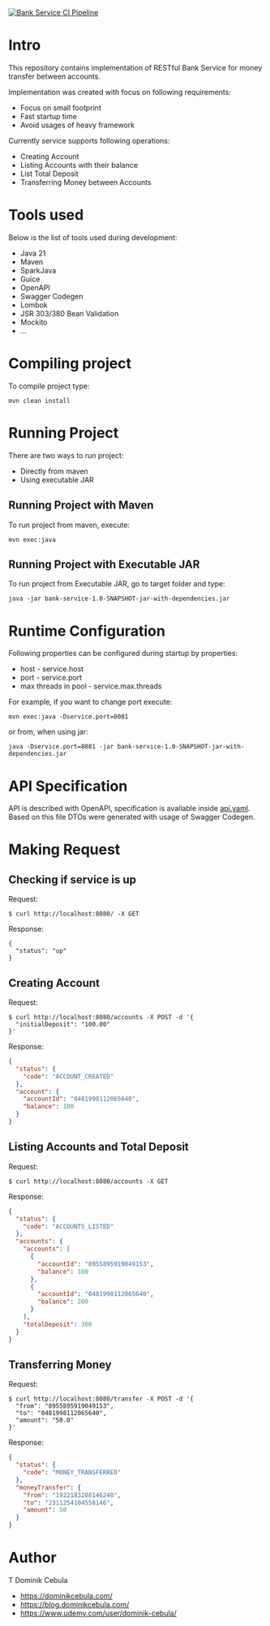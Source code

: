[![Bank Service CI Pipeline](https://github.com/dominikcebula/bank_service/actions/workflows/maven.yml/badge.svg)](https://github.com/dominikcebula/bank_service/actions/workflows/maven.yml)

# Intro

This repository contains implementation of RESTful Bank Service for money transfer between accounts.

Implementation was created with focus on following requirements:

* Focus on small footprint
* Fast startup time
* Avoid usages of heavy framework

Currently service supports following operations:

* Creating Account
* Listing Accounts with their balance
* List Total Deposit
* Transferring Money between Accounts

# Tools used

Below is the list of tools used during development:

* Java 21
* Maven
* SparkJava
* Guice
* OpenAPI
* Swagger Codegen
* Lombok
* JSR 303/380 Bean Validation
* Mockito
* ...

# Compiling project

To compile project type:

```
mvn clean install
```

# Running Project

There are two ways to run project:

* Directly from maven
* Using executable JAR

## Running Project with Maven

To run project from maven, execute:

```
mvn exec:java
```

## Running Project with Executable JAR

To run project from Executable JAR, go to target folder and type:

```
java -jar bank-service-1.0-SNAPSHOT-jar-with-dependencies.jar
```

# Runtime Configuration

Following properties can be configured during startup by properties:

* host - service.host
* port - service.port
* max threads in pool - service.max.threads

For example, if you want to change port execute:

```
mvn exec:java -Dservice.port=8081
```

or from, when using jar:

```
java -Dservice.port=8081 -jar bank-service-1.0-SNAPSHOT-jar-with-dependencies.jar
```

# API Specification

API is described with OpenAPI, specification is available inside [api.yaml](src%2Fmain%2Fresources%2Fapi.yaml).
Based on this file DTOs were generated with usage of Swagger Codegen.

# Making Request

## Checking if service is up

Request:

```
$ curl http://localhost:8080/ -X GET
```

Response:

```
{
  "status": "up"
}
```

## Creating Account

Request:

```
$ curl http://localhost:8080/accounts -X POST -d '{
  "initialDeposit": "100.00"
}'
```

Response:

```json
{
  "status": {
    "code": "ACCOUNT_CREATED"
  },
  "account": {
    "accountId": "0481998112065640",
    "balance": 100
  }
}
```

## Listing Accounts and Total Deposit

Request:

```
$ curl http://localhost:8080/accounts -X GET
```

Response:

```json
{
  "status": {
    "code": "ACCOUNTS_LISTED"
  },
  "accounts": {
    "accounts": [
      {
        "accountId": "8955895919049153",
        "balance": 100
      },
      {
        "accountId": "0481998112065640",
        "balance": 200
      }
    ],
    "totalDeposit": 300
  }
}
```

## Transferring Money

Request:

```
$ curl http://localhost:8080/transfer -X POST -d '{
  "from": "8955895919049153",
  "to": "0481998112065640",
  "amount": "50.0"
}'
```

Response:

```json
{
  "status": {
    "code": "MONEY_TRANSFERRED"
  },
  "moneyTransfer": {
    "from": "1922183208146240",
    "to": "2311254104558146",
    "amount": 50
  }
}
```

# Author

T
Dominik Cebula

* https://dominikcebula.com/
* https://blog.dominikcebula.com/
* https://www.udemy.com/user/dominik-cebula/
